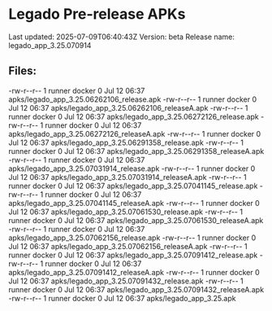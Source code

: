# Legado Pre-release APKs
Last updated: 2025-07-09T06:40:43Z
Version: beta
Release name: legado_app_3.25.070914
## Files:
-rw-r--r-- 1 runner docker 0 Jul 12 06:37 apks/legado_app_3.25.06262106_release.apk
-rw-r--r-- 1 runner docker 0 Jul 12 06:37 apks/legado_app_3.25.06262106_releaseA.apk
-rw-r--r-- 1 runner docker 0 Jul 12 06:37 apks/legado_app_3.25.06272126_release.apk
-rw-r--r-- 1 runner docker 0 Jul 12 06:37 apks/legado_app_3.25.06272126_releaseA.apk
-rw-r--r-- 1 runner docker 0 Jul 12 06:37 apks/legado_app_3.25.06291358_release.apk
-rw-r--r-- 1 runner docker 0 Jul 12 06:37 apks/legado_app_3.25.06291358_releaseA.apk
-rw-r--r-- 1 runner docker 0 Jul 12 06:37 apks/legado_app_3.25.07031914_release.apk
-rw-r--r-- 1 runner docker 0 Jul 12 06:37 apks/legado_app_3.25.07031914_releaseA.apk
-rw-r--r-- 1 runner docker 0 Jul 12 06:37 apks/legado_app_3.25.07041145_release.apk
-rw-r--r-- 1 runner docker 0 Jul 12 06:37 apks/legado_app_3.25.07041145_releaseA.apk
-rw-r--r-- 1 runner docker 0 Jul 12 06:37 apks/legado_app_3.25.07061530_release.apk
-rw-r--r-- 1 runner docker 0 Jul 12 06:37 apks/legado_app_3.25.07061530_releaseA.apk
-rw-r--r-- 1 runner docker 0 Jul 12 06:37 apks/legado_app_3.25.07062156_release.apk
-rw-r--r-- 1 runner docker 0 Jul 12 06:37 apks/legado_app_3.25.07062156_releaseA.apk
-rw-r--r-- 1 runner docker 0 Jul 12 06:37 apks/legado_app_3.25.07091412_release.apk
-rw-r--r-- 1 runner docker 0 Jul 12 06:37 apks/legado_app_3.25.07091412_releaseA.apk
-rw-r--r-- 1 runner docker 0 Jul 12 06:37 apks/legado_app_3.25.07091432_release.apk
-rw-r--r-- 1 runner docker 0 Jul 12 06:37 apks/legado_app_3.25.07091432_releaseA.apk
-rw-r--r-- 1 runner docker 0 Jul 12 06:37 apks/legado_app_3.25.apk
